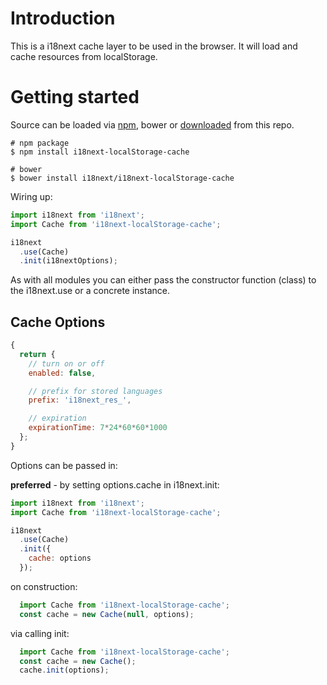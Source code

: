 # Introduction

This is a i18next cache layer to be used in the browser. It will load and cache resources from localStorage.

# Getting started

Source can be loaded via [npm](https://www.npmjs.com/package/i18next-localStorage-cache), bower or [downloaded](https://github.com/i18next/i18next-localStorage-cache/blob/master/i18nextLocalStorageCache.min.js) from this repo.

```
# npm package
$ npm install i18next-localStorage-cache

# bower
$ bower install i18next/i18next-localStorage-cache
```

Wiring up:

```js
import i18next from 'i18next';
import Cache from 'i18next-localStorage-cache';

i18next
  .use(Cache)
  .init(i18nextOptions);
```

As with all modules you can either pass the constructor function (class) to the i18next.use or a concrete instance.

## Cache Options

```js
{
  return {
    // turn on or off
    enabled: false,

    // prefix for stored languages
    prefix: 'i18next_res_',

    // expiration
    expirationTime: 7*24*60*60*1000
  };
}
```

Options can be passed in:

**preferred** - by setting options.cache in i18next.init:

```js
import i18next from 'i18next';
import Cache from 'i18next-localStorage-cache';

i18next
  .use(Cache)
  .init({
    cache: options
  });
```

on construction:

```js
  import Cache from 'i18next-localStorage-cache';
  const cache = new Cache(null, options);
```

via calling init:

```js
  import Cache from 'i18next-localStorage-cache';
  const cache = new Cache();
  cache.init(options);
```
